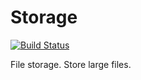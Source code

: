 Storage
====================================
[![Build Status](https://travis-ci.org/coffeine-009/storage.svg?branch=master)](https://travis-ci.org/coffeine-009/storage)

File storage. Store large files.
